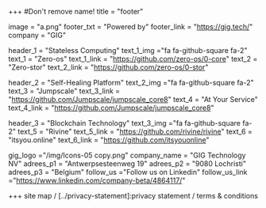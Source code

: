 +++
#Don't remove name!
title = "footer"

image = "a.png"
footer_txt = "Powered by"
footer_link = "https://gig.tech/"
company = "GIG"

header_1    = "Stateless Computing"
text_1_img  ="fa fa-github-square fa-2"
text_1      = "Zero-os"
text_1_link = "https://github.com/zero-os/0-core"
text_2      = "Zero-stor"
text_2_link = "https://github.com/zero-os/0-stor"

header_2    = "Self-Healing Platform"
text_2_img  ="fa fa-github-square fa-2"
text_3      = "Jumpscale"
text_3_link = "https://github.com/Jumpscale/jumpscale_core8"
text_4      = "At Your Service"
text_4_link = "https://github.com/Jumpscale/jumpscale_core8"

header_3    = "Blockchain Technology"
text_3_img  ="fa fa-github-square fa-2"
text_5      = "Rivine"
text_5_link = "https://github.com/rivine/rivine"
text_6      = "itsyou.online"
text_6_link = "https://github.com/itsyouonline"

gig_logo    ="/img/Icons-05 copy.png"
company_name = "GIG Technology NV"
adrees_p1 = "Antwerpsesteenweg 19"
adrees_p2 = "9080 Lochristi"
adrees_p3 = "Belgium"
follow_us ="Follow us on Linkedin"
follow_us_link ="https://www.linkedin.com/company-beta/4864117/"

+++
site map / [../privacy-statement]:privacy statement / terms &amp; conditions
